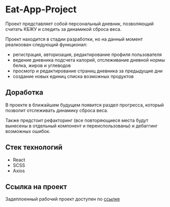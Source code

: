 # Eat-App-Project

Проект представляет собой персональный дневник, позволяющий считать КБЖУ и следить за динамикой сброса веса.

Проект находится в стадии разработки, но на данный момент реализован следующий функционал:

- регистрация, авторизация, редактирование профиля пользователя
- ведение дневника подсчета калорий, отслеживание дневной нормы белка, жиров и углеводов
- просмотр и редактирование страниц дневника за предыдущие дни
- создание новых единиц списка возможных продуктов

## Доработка

В проекте в ближайшем будущем появится раздел прогресса, который позволит отслеживать динамику сброса веса.

Также предстоит рефакторинг (все повторяющиеся места будут вынесены в отдельный компонент и переиспользованы) и дебаггинг возможных ошибок.

## Стек технологий

- React
- SCSS
- Axios

## Ссылка на проект

Задеплоенный рабочий проект доступен по [ссылке](https://eat-app-project.vercel.app/)
